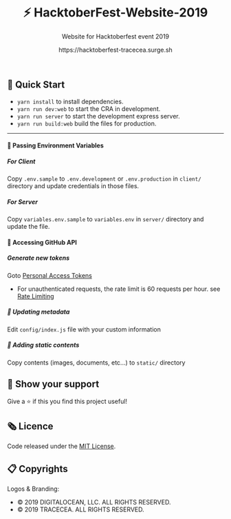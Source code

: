 <h1 align="center">⚡️ HacktoberFest-Website-2019</h1>
<p align="center">Website for Hacktoberfest event 2019</p>
<p align="center">https://hacktoberfest-tracecea.surge.sh</p>
<br>

## 🚀 Quick Start

- `yarn install` to install dependencies.
- `yarn run dev:web` to start the CRA in development.
- `yarn run server` to start the development express server.
- `yarn run build:web` build the files for production.

<hr />

#### 🌟 Passing Environment Variables

##### For Client

Copy `.env.sample` to `.env.development` or `.env.production` in `client/` directory and update credentials in those files.

##### For Server

Copy `variables.env.sample` to `variables.env` in `server/` directory and update the file.

#### 🌟 Accessing GitHub API

##### Generate new tokens

Goto [Personal Access Tokens](https://github.com/settings/tokens)

- For unauthenticated requests, the rate limit is 60 requests per
  hour.
  see [Rate Limiting](https://developer.github.com/v3/#rate-limiting)

##### 🌟 Updating metadata

Edit `config/index.js` file with your custom information

##### 🌟 Adding static contents

Copy contents (images, documents, etc...) to `static/` directory

## 🖤 Show your support

Give a ⭐ if this you find this project useful!

## 🗞 Licence

Code released under the [MIT License](LICENSE).

## 📋 Copyrights

Logos & Branding:

- © 2019 DIGITALOCEAN, LLC. ALL RIGHTS RESERVED.
- © 2019 TRACECEA. ALL RIGHTS RESERVED.
